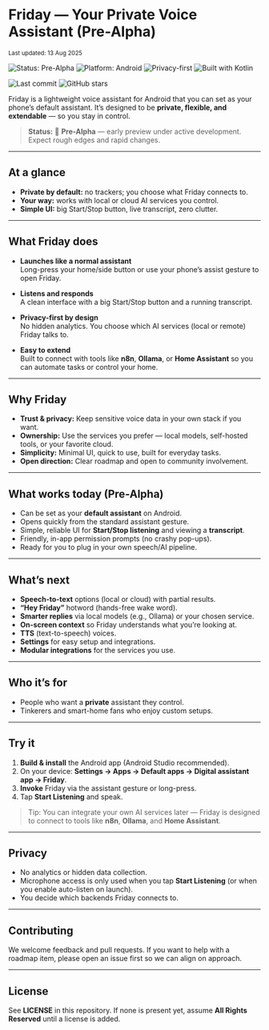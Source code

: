# Friday — Your Private Voice Assistant (Pre-Alpha)
<small>Last updated: 13 Aug 2025</small>

![Status: Pre-Alpha](https://img.shields.io/badge/status-pre--alpha-orange) ![Platform: Android](https://img.shields.io/badge/platform-Android-3DDC84) ![Privacy-first](https://img.shields.io/badge/privacy-first-blue) ![Built with Kotlin](https://img.shields.io/badge/built%20with-Kotlin-7F52FF)

![Last commit](https://img.shields.io/github/last-commit/NotEski/Friday) ![GitHub stars](https://img.shields.io/github/stars/NotEski/Friday?style=social)


Friday is a lightweight voice assistant for Android that you can set as your phone’s default assistant. It’s designed to be **private, flexible, and extendable** — so you stay in control.

> **Status:** 🧪 **Pre-Alpha** — early preview under active development. Expect rough edges and rapid changes.

---

## At a glance

- **Private by default:** no trackers; you choose what Friday connects to.
- **Your way:** works with local or cloud AI services you control.
- **Simple UI:** big Start/Stop button, live transcript, zero clutter.

---

## What Friday does

- **Launches like a normal assistant**  
  Long-press your home/side button or use your phone’s assist gesture to open Friday.

- **Listens and responds**  
  A clean interface with a big Start/Stop button and a running transcript.

- **Privacy-first by design**  
  No hidden analytics. You choose which AI services (local or remote) Friday talks to.

- **Easy to extend**  
  Built to connect with tools like **n8n**, **Ollama**, or **Home Assistant** so you can automate tasks or control your home.

---

## Why Friday

- **Trust & privacy:** Keep sensitive voice data in your own stack if you want.  
- **Ownership:** Use the services you prefer — local models, self-hosted tools, or your favorite cloud.  
- **Simplicity:** Minimal UI, quick to use, built for everyday tasks.  
- **Open direction:** Clear roadmap and open to community involvement.

---

## What works today (Pre-Alpha)

- Can be set as your **default assistant** on Android.
- Opens quickly from the standard assistant gesture.
- Simple, reliable UI for **Start/Stop listening** and viewing a **transcript**.
- Friendly, in-app permission prompts (no crashy pop-ups).
- Ready for you to plug in your own speech/AI pipeline.

---

## What’s next

- **Speech-to-text** options (local or cloud) with partial results.  
- **“Hey Friday”** hotword (hands-free wake word).  
- **Smarter replies** via local models (e.g., Ollama) or your chosen service.  
- **On-screen context** so Friday understands what you’re looking at.  
- **TTS** (text-to-speech) voices.  
- **Settings** for easy setup and integrations.  
- **Modular integrations** for the services you use.

---

## Who it’s for

- People who want a **private** assistant they control.  
- Tinkerers and smart-home fans who enjoy custom setups.

---

## Try it

1. **Build & install** the Android app (Android Studio recommended).  
2. On your device: **Settings → Apps → Default apps → Digital assistant app → Friday**.  
3. **Invoke** Friday via the assistant gesture or long-press.  
4. Tap **Start Listening** and speak.

> Tip: You can integrate your own AI services later — Friday is designed to connect to tools like **n8n**, **Ollama**, and **Home Assistant**.

---

## Privacy

- No analytics or hidden data collection.  
- Microphone access is only used when you tap **Start Listening** (or when you enable auto-listen on launch).  
- You decide which backends Friday connects to.

---

## Contributing

We welcome feedback and pull requests. If you want to help with a roadmap item, please open an issue first so we can align on approach.

---

## License

See **LICENSE** in this repository. If none is present yet, assume **All Rights Reserved** until a license is added.

